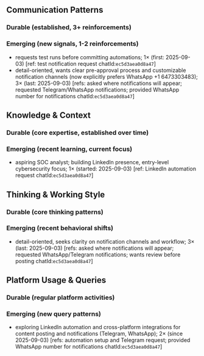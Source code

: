 ## Communication Patterns
### Durable (established, 3+ reinforcements)

### Emerging (new signals, 1-2 reinforcements)
- requests test runs before committing automations; 1× (first: 2025-09-03) [ref: test notification request chatId:`ec5d3aea0d8a47`]
- detail-oriented, wants clear pre-approval process and customizable notification channels (now explicitly prefers WhatsApp +1 6473303483); 3× (last: 2025-09-03) [refs: asked where notifications will appear; requested Telegram/WhatsApp notifications; provided WhatsApp number for notifications chatId:`ec5d3aea0d8a47`]

## Knowledge & Context
### Durable (core expertise, established over time)

### Emerging (recent learning, current focus)
- aspiring SOC analyst; building LinkedIn presence, entry-level cybersecurity focus; 1× (started: 2025-09-03) [ref: LinkedIn automation request chatId:`ec5d3aea0d8a47`]

## Thinking & Working Style
### Durable (core thinking patterns)

### Emerging (recent behavioral shifts)
- detail-oriented, seeks clarity on notification channels and workflow; 3× (last: 2025-09-03) [refs: asked where notifications will appear; requested WhatsApp/Telegram notifications; wants review before posting chatId:`ec5d3aea0d8a47`]

## Platform Usage & Queries
### Durable (regular platform activities)

### Emerging (new query patterns)
- exploring LinkedIn automation and cross-platform integrations for content posting and notifications (Telegram, WhatsApp); 2× (since 2025-09-03) [refs: automation setup and Telegram request; provided WhatsApp number for notifications chatId:`ec5d3aea0d8a47`]